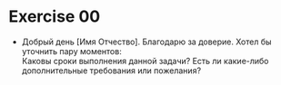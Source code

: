 # Exercise 00
- Добрый день [Имя Отчество]. Благодарю за доверие. Хотел бы уточнить пару моментов: \
Каковы сроки выполнения данной задачи? Есть ли какие-либо дополнительные требования или пожелания?